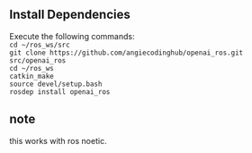 ## Install Dependencies

Execute the following commands:<br>
`cd ~/ros_ws/src`<br>
`git clone https://github.com/angiecodinghub/openai_ros.git src/openai_ros`<br>
`cd ~/ros_ws`<br>
`catkin_make`<br>
`source devel/setup.bash`<br>
`rosdep install openai_ros`<br>


## note
this works with ros noetic.




